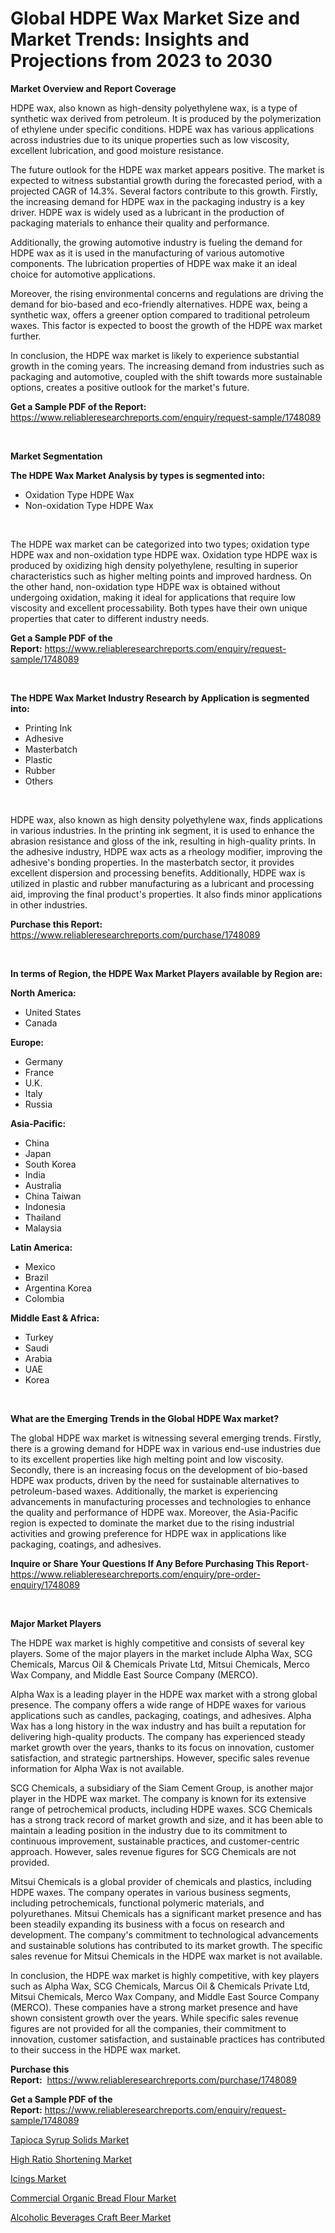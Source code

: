 <p><h1>Global HDPE Wax Market Size and Market Trends: Insights and Projections from 2023 to 2030</h1></p><p><strong>Market Overview and Report Coverage</strong></p>
<p><p>HDPE wax, also known as high-density polyethylene wax, is a type of synthetic wax derived from petroleum. It is produced by the polymerization of ethylene under specific conditions. HDPE wax has various applications across industries due to its unique properties such as low viscosity, excellent lubrication, and good moisture resistance.</p><p>The future outlook for the HDPE wax market appears positive. The market is expected to witness substantial growth during the forecasted period, with a projected CAGR of 14.3%. Several factors contribute to this growth. Firstly, the increasing demand for HDPE wax in the packaging industry is a key driver. HDPE wax is widely used as a lubricant in the production of packaging materials to enhance their quality and performance.</p><p>Additionally, the growing automotive industry is fueling the demand for HDPE wax as it is used in the manufacturing of various automotive components. The lubrication properties of HDPE wax make it an ideal choice for automotive applications.</p><p>Moreover, the rising environmental concerns and regulations are driving the demand for bio-based and eco-friendly alternatives. HDPE wax, being a synthetic wax, offers a greener option compared to traditional petroleum waxes. This factor is expected to boost the growth of the HDPE wax market further.</p><p>In conclusion, the HDPE wax market is likely to experience substantial growth in the coming years. The increasing demand from industries such as packaging and automotive, coupled with the shift towards more sustainable options, creates a positive outlook for the market's future.</p></p>
<p><strong>Get a Sample PDF of the Report:</strong> <a href="https://www.reliableresearchreports.com/enquiry/request-sample/1748089">https://www.reliableresearchreports.com/enquiry/request-sample/1748089</a></p>
<p>&nbsp;</p>
<p><strong>Market Segmentation</strong></p>
<p><strong>The HDPE Wax Market Analysis by types is segmented into:</strong></p>
<p><ul><li>Oxidation Type HDPE Wax</li><li>Non-oxidation Type HDPE Wax</li></ul></p>
<p>&nbsp;</p>
<p><p>The HDPE wax market can be categorized into two types; oxidation type HDPE wax and non-oxidation type HDPE wax. Oxidation type HDPE wax is produced by oxidizing high density polyethylene, resulting in superior characteristics such as higher melting points and improved hardness. On the other hand, non-oxidation type HDPE wax is obtained without undergoing oxidation, making it ideal for applications that require low viscosity and excellent processability. Both types have their own unique properties that cater to different industry needs.</p></p>
<p><strong>Get a Sample PDF of the Report:</strong>&nbsp;<a href="https://www.reliableresearchreports.com/enquiry/request-sample/1748089">https://www.reliableresearchreports.com/enquiry/request-sample/1748089</a></p>
<p>&nbsp;</p>
<p><strong>The HDPE Wax Market Industry Research by Application is segmented into:</strong></p>
<p><ul><li>Printing Ink</li><li>Adhesive</li><li>Masterbatch</li><li>Plastic</li><li>Rubber</li><li>Others</li></ul></p>
<p>&nbsp;</p>
<p><p>HDPE wax, also known as high density polyethylene wax, finds applications in various industries. In the printing ink segment, it is used to enhance the abrasion resistance and gloss of the ink, resulting in high-quality prints. In the adhesive industry, HDPE wax acts as a rheology modifier, improving the adhesive's bonding properties. In the masterbatch sector, it provides excellent dispersion and processing benefits. Additionally, HDPE wax is utilized in plastic and rubber manufacturing as a lubricant and processing aid, improving the final product's properties. It also finds minor applications in other industries.</p></p>
<p><strong>Purchase this Report:</strong>&nbsp; <a href="https://www.reliableresearchreports.com/purchase/1748089">https://www.reliableresearchreports.com/purchase/1748089</a></p>
<p>&nbsp;</p>
<p><strong>In terms of Region, the HDPE Wax Market Players available by Region are:</strong></p>
<p>
    <p> <strong> North America: </strong>
        <ul>
            <li>United States</li>
            <li>Canada</li>
        </ul>
        </p> 
    <p> <strong> Europe: </strong>
        <ul>
            <li>Germany</li>
            <li>France</li>
            <li>U.K.</li>
            <li>Italy</li>
            <li>Russia</li>
        </ul>
        </p> 
    <p> <strong> Asia-Pacific: </strong>
        <ul>
            <li>China</li>
            <li>Japan</li>
            <li>South Korea</li>
            <li>India</li>
            <li>Australia</li>
            <li>China Taiwan</li>
            <li>Indonesia</li>
            <li>Thailand</li>
            <li>Malaysia</li>
        </ul>
        </p> 
    <p> <strong> Latin America: </strong>
        <ul>
            <li>Mexico</li>
            <li>Brazil</li>
            <li>Argentina Korea</li>
            <li>Colombia</li>
        </ul>
        </p> 
    <p> <strong> Middle East & Africa: </strong>
        <ul>
            <li>Turkey</li>
            <li>Saudi</li>
            <li>Arabia</li>
            <li>UAE</li>
            <li>Korea</li>
        </ul>
    </p>
    </p>
<p>&nbsp;</p>
<p><strong>What are the Emerging Trends in the Global HDPE Wax market?</strong></p>
<p><p>The global HDPE wax market is witnessing several emerging trends. Firstly, there is a growing demand for HDPE wax in various end-use industries due to its excellent properties like high melting point and low viscosity. Secondly, there is an increasing focus on the development of bio-based HDPE wax products, driven by the need for sustainable alternatives to petroleum-based waxes. Additionally, the market is experiencing advancements in manufacturing processes and technologies to enhance the quality and performance of HDPE wax. Moreover, the Asia-Pacific region is expected to dominate the market due to the rising industrial activities and growing preference for HDPE wax in applications like packaging, coatings, and adhesives.</p></p>
<p><strong>Inquire or Share Your Questions If Any Before Purchasing This Report</strong>- <a href="https://www.reliableresearchreports.com/enquiry/pre-order-enquiry/1748089">https://www.reliableresearchreports.com/enquiry/pre-order-enquiry/1748089</a></p>
<p>&nbsp;</p>
<p><strong>Major Market Players</strong></p>
<p><p>The HDPE wax market is highly competitive and consists of several key players. Some of the major players in the market include Alpha Wax, SCG Chemicals, Marcus Oil & Chemicals Private Ltd, Mitsui Chemicals, Merco Wax Company, and Middle East Source Company (MERCO). </p><p>Alpha Wax is a leading player in the HDPE wax market with a strong global presence. The company offers a wide range of HDPE waxes for various applications such as candles, packaging, coatings, and adhesives. Alpha Wax has a long history in the wax industry and has built a reputation for delivering high-quality products. The company has experienced steady market growth over the years, thanks to its focus on innovation, customer satisfaction, and strategic partnerships. However, specific sales revenue information for Alpha Wax is not available.</p><p>SCG Chemicals, a subsidiary of the Siam Cement Group, is another major player in the HDPE wax market. The company is known for its extensive range of petrochemical products, including HDPE waxes. SCG Chemicals has a strong track record of market growth and size, and it has been able to maintain a leading position in the industry due to its commitment to continuous improvement, sustainable practices, and customer-centric approach. However, sales revenue figures for SCG Chemicals are not provided.</p><p>Mitsui Chemicals is a global provider of chemicals and plastics, including HDPE waxes. The company operates in various business segments, including petrochemicals, functional polymeric materials, and polyurethanes. Mitsui Chemicals has a significant market presence and has been steadily expanding its business with a focus on research and development. The company's commitment to technological advancements and sustainable solutions has contributed to its market growth. The specific sales revenue for Mitsui Chemicals in the HDPE wax market is not available.</p><p>In conclusion, the HDPE wax market is highly competitive, with key players such as Alpha Wax, SCG Chemicals, Marcus Oil & Chemicals Private Ltd, Mitsui Chemicals, Merco Wax Company, and Middle East Source Company (MERCO). These companies have a strong market presence and have shown consistent growth over the years. While specific sales revenue figures are not provided for all the companies, their commitment to innovation, customer satisfaction, and sustainable practices has contributed to their success in the HDPE wax market.</p></p>
<p><strong>Purchase this Report:</strong>&nbsp;&nbsp;<a href="https://www.reliableresearchreports.com/purchase/1748089">https://www.reliableresearchreports.com/purchase/1748089</a></p>
<p></p>
<p><strong>Get a Sample PDF of the Report:</strong>&nbsp;<a href="https://www.reliableresearchreports.com/enquiry/request-sample/1748089">https://www.reliableresearchreports.com/enquiry/request-sample/1748089</a></p>
<p><p><a href="https://medium.com/@klrahulrp23/decoding-tapioca-syrup-solids-market-metrics-market-share-trends-and-growth-patterns-c5d948ff4f0a">Tapioca Syrup Solids Market</a></p><p><a href="https://medium.com/@subhamgillrp23/high-ratio-shortening-market-report-reveals-the-latest-trends-and-growth-opportunities-of-this-aed03453871d">High Ratio Shortening Market</a></p><p><a href="https://medium.com/@nayanmongiarp23/icings-market-report-reveals-the-latest-trends-and-growth-opportunities-of-this-market-3ce6e8247731">Icings Market</a></p><p><a href="https://medium.com/@ishankishanrp23/commercial-organic-bread-flour-market-trends-and-market-analysis-forecasted-for-period-2023-2030-a17b436df142">Commercial Organic Bread Flour Market</a></p><p><a href="https://medium.com/@yuvicharp23/alcoholic-beverages-craft-beer-market-size-reveals-the-best-marketing-channels-in-global-industry-df5c2d749b94">Alcoholic Beverages Craft Beer Market</a></p></p>